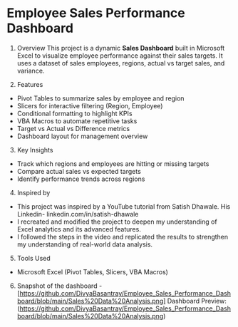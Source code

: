 # Employee Sales Performance Dashboard

1. Overview
This project is a dynamic **Sales Dashboard** built in Microsoft Excel to visualize employee performance against their sales targets. It uses a dataset of sales employees, regions, actual vs target sales, and variance.

2. Features
-  Pivot Tables to summarize sales by employee and region
-  Slicers for interactive filtering (Region, Employee)
-  Conditional formatting to highlight KPIs
-  VBA Macros to automate repetitive tasks
-  Target vs Actual vs Difference metrics
-  Dashboard layout for management overview

3. Key Insights
- Track which regions and employees are hitting or missing targets
- Compare actual sales vs expected targets
- Identify performance trends across regions


4. Inspired by
- This project was inspired by a YouTube tutorial from Satish Dhawale. His Linkedin- linkedin.com/in/satish-dhawale
- I recreated and modified the project to deepen my understanding of Excel analytics and its advanced features.
- I followed the steps in the video and replicated the results to strengthen my understanding of real-world data analysis.

5. Tools Used
- Microsoft Excel (Pivot Tables, Slicers, VBA Macros)

6. Snapshot of the dashboard - [https://github.com/DivyaBasantray/Employee_Sales_Performance_Dashboard/blob/main/Sales%20Data%20Analysis.png]
   Dashboard Preview: (https://github.com/DivyaBasantray/Employee_Sales_Performance_Dashboard/blob/main/Sales%20Data%20Analysis.png)
